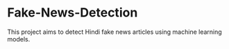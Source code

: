 # Fake-News-Detection
This project aims to detect Hindi fake news articles using machine learning models. 
